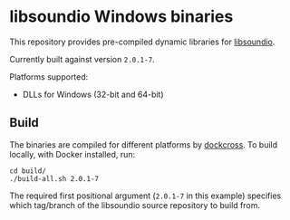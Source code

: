 # libsoundio Windows binaries

This repository provides pre-compiled dynamic libraries for
[libsoundio](http://libsound.io/).

Currently built against version `2.0.1-7`.

Platforms supported:

- DLLs for Windows (32-bit and 64-bit)


## Build

The binaries are compiled for different platforms by
[dockcross](https://github.com/dockcross/dockcross).
To build locally, with Docker installed, run:

```
cd build/
./build-all.sh 2.0.1-7
```

The required first positional argument (`2.0.1-7` in this example) specifies
which tag/branch of the libsoundio source repository to build from.
